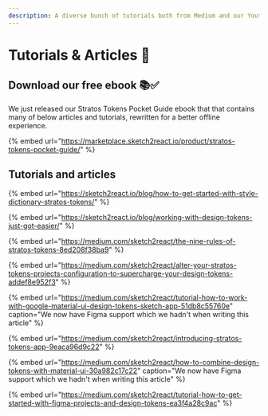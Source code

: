 ```yaml
---
description: A diverse bunch of tutorials both from Medium and our Youtube.
---
```


# Tutorials & Articles 📘

## Download our free ebook 📚✅

We just released our Stratos Tokens Pocket Guide ebook that that contains many of below articles and tutorials, rewritten for a better offline experience.

{% embed url="https://marketplace.sketch2react.io/product/stratos-tokens-pocket-guide/" %}

## Tutorials and articles

{% embed url="https://sketch2react.io/blog/how-to-get-started-with-style-dictionary-stratos-tokens/" %}



{% embed url="https://sketch2react.io/blog/working-with-design-tokens-just-got-easier/" %}

{% embed url="https://medium.com/sketch2react/the-nine-rules-of-stratos-tokens-8ed208f38ba9" %}

{% embed url="https://medium.com/sketch2react/alter-your-stratos-tokens-projects-configuration-to-supercharge-your-design-tokens-addef8e952f3" %}

{% embed url="https://medium.com/sketch2react/tutorial-how-to-work-with-google-material-ui-design-tokens-sketch-app-51db8c55760e" caption="We now have Figma support which we hadn\'t when writing this article" %}

{% embed url="https://medium.com/sketch2react/introducing-stratos-tokens-app-9eaca96d9c22" %}

{% embed url="https://medium.com/sketch2react/how-to-combine-design-tokens-with-material-ui-30a982c17c22" caption="We now have Figma support which we hadn\'t when writing this article" %}

{% embed url="https://medium.com/sketch2react/tutorial-how-to-get-started-with-figma-projects-and-design-tokens-ea3f4a28c9ac" %}







